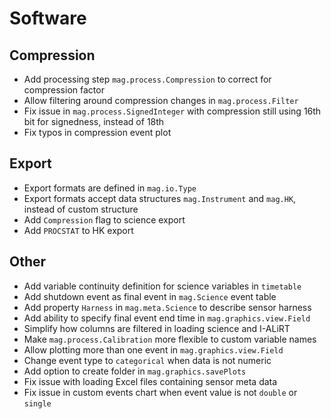 # Software

## Compression

- Add processing step `mag.process.Compression` to correct for compression factor
- Allow filtering around compression changes in `mag.process.Filter`
- Fix issue in `mag.process.SignedInteger` with compression still using 16th bit for signedness, instead of 18th
- Fix typos in compression event plot

## Export

- Export formats are defined in `mag.io.Type`
- Export formats accept data structures `mag.Instrument` and `mag.HK`, instead of custom structure
- Add `Compression` flag to science export
- Add `PROCSTAT` to HK export

## Other

- Add variable continuity definition for science variables in `timetable`
- Add shutdown event as final event in `mag.Science` event table
- Add property `Harness` in `mag.meta.Science` to describe sensor harness
- Add ability to specify final event end time in `mag.graphics.view.Field`
- Simplify how columns are filtered in loading science and I-ALiRT
- Make `mag.process.Calibration` more flexible to custom variable names
- Allow plotting more than one event in `mag.graphics.view.Field`
- Change event type to `categorical` when data is not numeric
- Add option to create folder in `mag.graphics.savePlots`
- Fix issue with loading Excel files containing sensor meta data
- Fix issue in custom events chart when event value is not `double` or `single`
